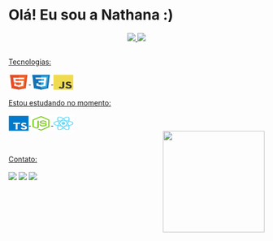 <h1>Olá! Eu sou a Nathana :)</h1>


<div align="center">
  <a href="https://github.com/NathanaKiw">
  <img height="180em" src="https://github-readme-stats.vercel.app/api?username=nathanakiw&show_icons=true&theme=dracula&include_all_commits=true&count_private=true"/>
  <img height="180em" src="https://github-readme-stats.vercel.app/api/top-langs/?username=nathanakiw&layout=compact&langs_count=7&theme=dracula"/>
   </div>
  
  ##
  
  <div align="left" style="display: inline_block">
   Tecnologias:<br><br>
  <img align="center" alt="nathana-HTML" height="30" width="40" src="https://raw.githubusercontent.com/devicons/devicon/master/icons/html5/html5-original.svg">
  <img align="center" alt="nathana-CSS" height="30" width="40" src="https://raw.githubusercontent.com/devicons/devicon/master/icons/css3/css3-original.svg">
  <img align="center" alt="nathana-javascript" height="30" width="40" src="https://raw.githubusercontent.com/devicons/devicon/master/icons/javascript/javascript-original.svg">
  </div><br>
  
 
<div align="left" style="display: inline_block">
  Estou estudando no momento:<br><br>
  <img align="center" alt="nathana-typescript" height="30" width="40" src="https://raw.githubusercontent.com/devicons/devicon/master/icons/typescript/typescript-original.svg">
   <img align="center" alt="nathana-node" height="30" width="40" src="https://raw.githubusercontent.com/devicons/devicon/master/icons/nodejs/nodejs-original.svg">
   <img align="center" alt="nathana-react" height="30" width="40" src="https://raw.githubusercontent.com/devicons/devicon/master/icons/react/react-original.svg">
  </div>
<img align="right" height="200" width="200" src="https://i.giphy.com/media/NChNy3Lzpldmf8U3rM/giphy.webp">

  
  ##
  
  
  <div align="left" style="display: inline_block"><br>
    Contato:<br><br>
    <a href="https://www.instagram.com/nathana_kiwia" target="_blank"><img src="https://img.shields.io/badge/-Instagram-%23E4405F?style=for-the-badge&logo=instagram&logoColor=white" target="_blank"></a>
<a href = "mailto:nathana.silva32@gmail.com"><img src="https://img.shields.io/badge/-Gmail-%23333?style=for-the-badge&logo=gmail&logoColor=white" target="_blank"></a>
  <a href="https://www.linkedin.com/in/nathana-kiwia-971018147" target="_blank"><img src="https://img.shields.io/badge/-LinkedIn-%230077B5?style=for-the-badge&logo=linkedin&logoColor=white" target="_blank"></a> 
</div>
  

